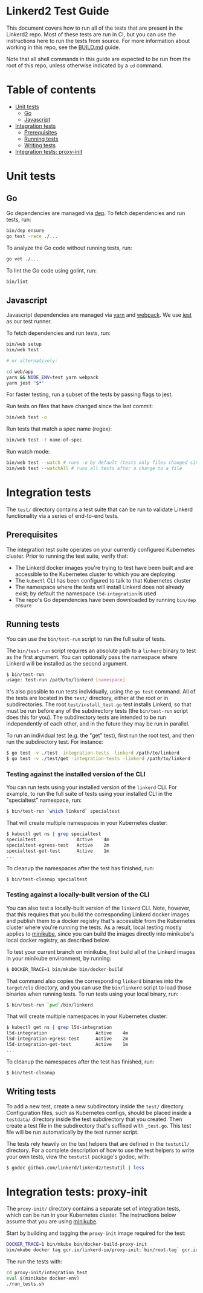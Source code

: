 # Linkerd2 Test Guide

This document covers how to run all of the tests that are present in the
Linkerd2 repo. Most of these tests are run in CI, but you can use the
instructions here to run the tests from source. For more information about
working in this repo, see the [BUILD.md](BUILD.md) guide.

Note that all shell commands in this guide are expected to be run from the root
of this repo, unless otherwise indicated by a `cd` command.

# Table of contents

- [Unit tests](#unit-tests)
  - [Go](#go)
  - [Javascript](#javascript)
- [Integration tests](#integration-tests)
  - [Prerequisites](#prerequisites)
  - [Running tests](#running-tests)
  - [Writing tests](#writing-tests)
- [Integration tests: proxy-init](#integration-tests-proxy-init)

# Unit tests

## Go

Go dependencies are managed via [dep](https://github.com/golang/dep). To fetch
dependencies and run tests, run:

```bash
bin/dep ensure
go test -race ./...
```

To analyze the Go code without running tests, run:

```bash
go vet ./...
```

To lint the Go code using golint, run:

```bash
bin/lint
```

## Javascript

Javascript dependencies are managed via [yarn](https://yarnpkg.com/) and
[webpack](https://webpack.js.org/). We use [jest](https://facebook.github.io/jest) as
our test runner.

To fetch dependencies and run tests, run:

```bash
bin/web setup
bin/web test

# or alternatively:

cd web/app
yarn && NODE_ENV=test yarn webpack
yarn jest "$*"
```

For faster testing, run a subset of the tests by passing flags to jest.

Run tests on files that have changed since the last commit:
```bash
bin/web test -o
```

Run tests that match a spec name (regex):
```bash
bin/web test -t name-of-spec
```

Run watch mode:

```bash
bin/web test --watch # runs -o by default (tests only files changed since last commit)
bin/web test --watchAll # runs all tests after a change to a file
```

# Integration tests

The `test/` directory contains a test suite that can be run to validate Linkerd
functionality via a series of end-to-end tests.

## Prerequisites

The integration test suite operates on your currently configured Kubernetes
cluster. Prior to running the test suite, verify that:

- The Linkerd docker images you're trying to test have been built and are
  accessible to the Kubernetes cluster to which you are deploying
- The `kubectl` CLI has been configured to talk to that Kubernetes cluster
- The namespace where the tests will install Linkerd does not already exist;
  by default the namespace `l5d-integration` is used
- The repo's Go dependencies have been downloaded by running `bin/dep ensure`

## Running tests

You can use the `bin/test-run` script to run the full suite of tests.

The `bin/test-run` script requires an absolute path to a `linkerd` binary to
test as the first argument. You can optionally pass the namespace where Linkerd
will be installed as the second argument.

```bash
$ bin/test-run
usage: test-run /path/to/linkerd [namespace]
```

It's also possible to run tests individually, using the `go test` command. All
of the tests are located in the `test/` directory, either at the root or in
subdirectories. The root `test/install_test.go` test installs Linkerd, so that
must be run before any of the subdirectory tests (the `bin/test-run` script does
this for you). The subdirectory tests are intended to be run independently of
each other, and in the future they may be run in parallel.

To run an individual test (e.g. the "get" test), first run the root test, and
then run the subdirectory test. For instance:

```bash
$ go test -v ./test -integration-tests -linkerd /path/to/linkerd
$ go test -v ./test/get -integration-tests -linkerd /path/to/linkerd
```

### Testing against the installed version of the CLI

You can run tests using your installed version of the `linkerd` CLI. For
example, to run the full suite of tests using your installed CLI in the
"specialtest" namespace, run:

```bash
$ bin/test-run `which linkerd` specialtest
```

That will create multiple namespaces in your Kubernetes cluster:

```bash
$ kubectl get ns | grep specialtest
specialtest               Active    4m
specialtest-egress-test   Active    2m
specialtest-get-test      Active    1m
...
```

To cleanup the namespaces after the test has finished, run:

```bash
$ bin/test-cleanup specialtest
```

### Testing against a locally-built version of the CLI

You can also test a locally-built version of the `linkerd` CLI. Note, however,
that this requires that you build the corresponding Linkerd docker images and
publish them to a docker registry that's accessible from the Kubernetes cluster
where you're running the tests. As a result, local testing mostly applies to
[minikube](https://github.com/kubernetes/minikube), since you can build the
images directly into minikube's local docker registry, as described below.

To test your current branch on minikube, first build all of the Linkerd images
in your minikube environment, by running:

```bash
$ DOCKER_TRACE=1 bin/mkube bin/docker-build
```

That command also copies the corresponding `linkerd` binaries into the
`target/cli` directory, and you can use the `bin/linkerd` script to load those
binaries when running tests. To run tests using your local binary, run:

```bash
$ bin/test-run `pwd`/bin/linkerd
```

That will create multiple namespaces in your Kubernetes cluster:

```bash
$ kubectl get ns | grep l5d-integration
l5d-integration                  Active    4m
l5d-integration-egress-test      Active    2m
l5d-integration-get-test         Active    1m
...
```

To cleanup the namespaces after the test has finished, run:

```bash
$ bin/test-cleanup
```

## Writing tests

To add a new test, create a new subdirectory inside the `test/` directory.
Configuration files, such as Kubernetes configs, should be placed inside a
`testdata/` directory inside the test subdirectory that you created. Then create
a test file in the subdirectory that's suffixed with `_test.go`. This test file
will be run automatically by the test runner script.

The tests rely heavily on the test helpers that are defined in the `testutil/`
directory. For a complete description of how to use the test helpers to write
your own tests, view the `testutil` package's godoc, with:

```bash
$ godoc github.com/linkerd/linkerd2/testutil | less
```

# Integration tests: proxy-init

The `proxy-init/` directory contains a separate set of integration tests, which
can be run in your Kubernetes cluster. The instructions below assume that you
are using [minikube](https://github.com/kubernetes/minikube).

Start by building and tagging the `proxy-init` image required for the test:

```bash
DOCKER_TRACE=1 bin/mkube bin/docker-build-proxy-init
bin/mkube docker tag gcr.io/linkerd-io/proxy-init:`bin/root-tag` gcr.io/linkerd-io/proxy-init:latest
```

The run the tests with:

```bash
cd proxy-init/integration_test
eval $(minikube docker-env)
./run_tests.sh
```
